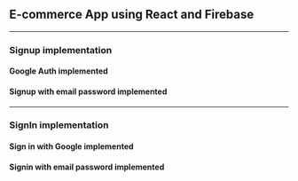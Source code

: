 ## E-commerce App using React and Firebase

---

### Signup implementation

#### Google Auth implemented

#### Signup with email password implemented

---

### SignIn implementation

#### Sign in with Google implemented

#### Signin with email password implemented
